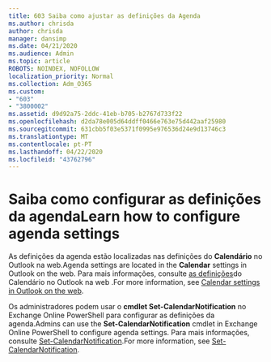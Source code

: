 ```yaml
---
title: 603 Saiba como ajustar as definições da Agenda
ms.author: chrisda
author: chrisda
manager: dansimp
ms.date: 04/21/2020
ms.audience: Admin
ms.topic: article
ROBOTS: NOINDEX, NOFOLLOW
localization_priority: Normal
ms.collection: Adm_O365
ms.custom:
- "603"
- "3800002"
ms.assetid: d9d92a75-2ddc-41eb-b705-b2767d733f22
ms.openlocfilehash: d2da78e005d64ddff0466e763e75d442aaf25980
ms.sourcegitcommit: 631cbb5f03e5371f0995e976536d24e9d13746c3
ms.translationtype: MT
ms.contentlocale: pt-PT
ms.lasthandoff: 04/22/2020
ms.locfileid: "43762796"
---
```

# <a name="learn-how-to-configure-agenda-settings"></a><span data-ttu-id="03355-102">Saiba como configurar as definições da agenda</span><span class="sxs-lookup"><span data-stu-id="03355-102">Learn how to configure agenda settings</span></span>

<span data-ttu-id="03355-103">As definições da agenda estão localizadas nas definições do **Calendário** no Outlook na web.</span><span class="sxs-lookup"><span data-stu-id="03355-103">Agenda settings are located in the **Calendar** settings in Outlook on the web.</span></span> <span data-ttu-id="03355-104">Para mais informações, consulte [as definições](https://support.office.com/article/12cba5a4-4f95-4d00-bfc3-b694aa67ac8f)do Calendário no Outlook na web .</span><span class="sxs-lookup"><span data-stu-id="03355-104">For more information, see [Calendar settings in Outlook on the web](https://support.office.com/article/12cba5a4-4f95-4d00-bfc3-b694aa67ac8f).</span></span>

<span data-ttu-id="03355-105">Os administradores podem usar o **cmdlet Set-CalendarNotification** no Exchange Online PowerShell para configurar as definições da agenda.</span><span class="sxs-lookup"><span data-stu-id="03355-105">Admins can use the **Set-CalendarNotification** cmdlet in Exchange Online PowerShell to configure agenda settings.</span></span> <span data-ttu-id="03355-106">Para mais informações, consulte [Set-CalendarNotification](https://technet.microsoft.com/library/dd351284).</span><span class="sxs-lookup"><span data-stu-id="03355-106">For more information, see [Set-CalendarNotification](https://technet.microsoft.com/library/dd351284).</span></span>
